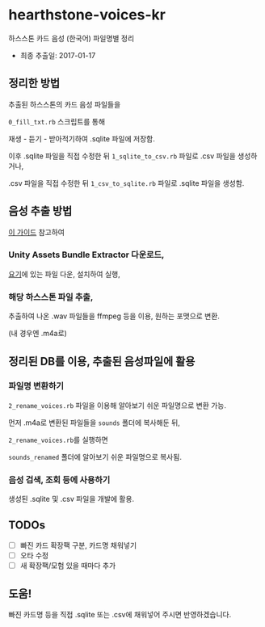 # hearthstone-voices-kr

하스스톤 카드 음성 (한국어) 파일명별 정리

* 최종 추출일: 2017-01-17

## 정리한 방법

추출된 하스스톤의 카드 음성 파일들을

`0_fill_txt.rb` 스크립트를 통해

재생 - 듣기 - 받아적기하여 .sqlite 파일에 저장함.

이후 .sqlite 파일을 직접 수정한 뒤 `1_sqlite_to_csv.rb` 파일로 .csv 파일을 생성하거나,

.csv 파일을 직접 수정한 뒤 `1_csv_to_sqlite.rb` 파일로 .sqlite 파일을 생성함.

## 음성 추출 방법

[이 가이드](http://www.inven.co.kr/board/powerbbs.php?come_idx=3559&l=6846) 참고하여

### Unity Assets Bundle Extractor 다운로드,

[요기](https://7daystodie.com/forums/showthread.php?22675-Unity-Assets-Bundle-Extractor)에 있는 파일 다운, 설치하여 실행,

### 해당 하스스톤 파일 추출,

추출하여 나온 .wav 파일들을 ffmpeg 등을 이용, 원하는 포맷으로 변환.

(내 경우엔 .m4a로)

## 정리된 DB를 이용, 추출된 음성파일에 활용

### 파일명 변환하기

`2_rename_voices.rb` 파일을 이용해 알아보기 쉬운 파일명으로 변환 가능.

먼저 .m4a로 변환된 파일들을 `sounds` 폴더에 복사해둔 뒤,

`2_rename_voices.rb`를 실행하면

`sounds_renamed` 폴더에 알아보기 쉬운 파일명으로 복사됨.

### 음성 검색, 조회 등에 사용하기

생성된 .sqlite 및 .csv 파일을 개발에 활용.

## TODOs

- [ ] 빠진 카드 확장팩 구분, 카드명 채워넣기
- [ ] 오타 수정
- [ ] 새 확장팩/모험 있을 때마다 추가

## 도움!

빠진 카드명 등을 직접 .sqlite 또는 .csv에 채워넣어 주시면 반영하겠습니다.

